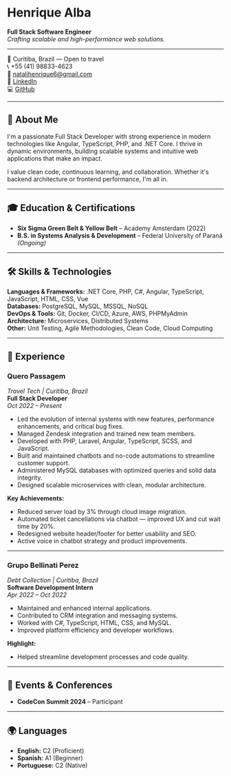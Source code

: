 # Henrique Alba

**Full Stack Software Engineer**  
*Crafting scalable and high-performance web solutions.*

---

📍 Curitiba, Brazil — Open to travel  
📞 +55 (41) 98833-4623  
📧 natalihenrique6@gmail.com  
🔗 [LinkedIn](https://www.linkedin.com/in/henriquealba/)  
💻 [GitHub](https://github.com/h-albaNatali)

---

## 🚀 About Me

I'm a passionate Full Stack Developer with strong experience in modern technologies like Angular, TypeScript, PHP, and .NET Core. I thrive in dynamic environments, building scalable systems and intuitive web applications that make an impact.

I value clean code, continuous learning, and collaboration. Whether it's backend architecture or frontend performance, I'm all in.

---

## 🎓 Education & Certifications

- **Six Sigma Green Belt & Yellow Belt** – Academy Amsterdam (2022)
- **B.S. in Systems Analysis & Development** – Federal University of Paraná *(Ongoing)*

---

## 🛠️ Skills & Technologies

**Languages & Frameworks:** .NET Core, PHP, C#, Angular, TypeScript, JavaScript, HTML, CSS, Vue  
**Databases:** PostgreSQL, MySQL, MSSQL, NoSQL  
**DevOps & Tools:** Git, Docker, CI/CD, Azure, AWS, PHPMyAdmin  
**Architecture:** Microservices, Distributed Systems  
**Other:** Unit Testing, Agile Methodologies, Clean Code, Cloud Computing

---

## 💼 Experience

### Quero Passagem  
*Travel Tech | Curitiba, Brazil*  
**Full Stack Developer**  
*Oct 2022 – Present*

- Led the evolution of internal systems with new features, performance enhancements, and critical bug fixes.
- Managed Zendesk integration and trained new team members.
- Developed with PHP, Laravel, Angular, TypeScript, SCSS, and JavaScript.
- Built and maintained chatbots and no-code automations to streamline customer support.
- Administered MySQL databases with optimized queries and solid data integrity.
- Designed scalable microservices with clean, modular architecture.

**Key Achievements:**
- Reduced server load by 3% through cloud image migration.
- Automated ticket cancellations via chatbot — improved UX and cut wait time by 20%.
- Redesigned website header/footer for better usability and SEO.
- Active voice in chatbot strategy and product improvements.

---

### Grupo Bellinati Perez  
*Debt Collection | Curitiba, Brazil*  
**Software Development Intern**  
*Apr 2022 – Oct 2022*

- Maintained and enhanced internal applications.
- Contributed to CRM integration and messaging systems.
- Worked with C#, TypeScript, HTML, CSS, and MySQL.
- Improved platform efficiency and developer workflows.

**Highlight:**
- Helped streamline development processes and code quality.

---

## 🎤 Events & Conferences

- **CodeCon Summit 2024** – Participant

---

## 🌍 Languages

- **English:** C2 (Proficient)  
- **Spanish:** A1 (Beginner)  
- **Portuguese:** C2 (Native)
